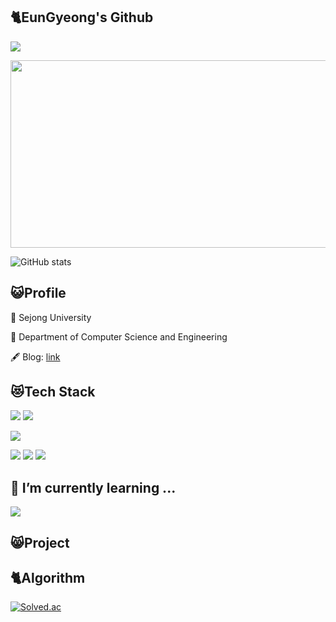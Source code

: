 ## 🐈EunGyeong's Github
<a href="https://hits.seeyoufarm.com"><img src="https://hits.seeyoufarm.com/api/count/incr/badge.svg?url=https%3A%2F%2Fgithub.com%2Fs1lv3rrud&count_bg=%23FF9494&title_bg=%23FFA4A4&icon=github.svg&icon_color=%23FFFFFF&title=hits&edge_flat=false"/></a>

<a href="https://github.com/devxb/gitanimals">
<img
  src="https://render.gitanimals.org/farms/s1lv3rrud"
  width="600"
  height="300"
/>
</a>

![GitHub stats](https://github-readme-stats-mu-sooty-94.vercel.app/api?username=s1lv3rrud&theme=rose&show_icons=true&count_private=true)

## 😺Profile
🏫 Sejong University

📖 Department of Computer Science and Engineering

🖋️ Blog: [link](https://s1lv3rrud.tistory.com/)

## 😻Tech Stack

<img src="https://img.shields.io/badge/csharp-512BD4?style=for-the-badge&logo=csharp&logoColor=white"> <img src="https://img.shields.io/badge/c++-00599C?style=for-the-badge&logo=cplusplus&logoColor=white"> 

<img src="https://img.shields.io/badge/react-61DAFB?style=for-the-badge&logo=react&logoColor=black">

<img src="https://img.shields.io/badge/mysql-4479A1?style=for-the-badge&logo=mysql&logoColor=white"> <img src="https://img.shields.io/badge/arduino-00878F?style=for-the-badge&logo=arduino&logoColor=white"> <img src="https://img.shields.io/badge/github-181717?style=for-the-badge&logo=github&logoColor=white"> 



## 🌱 I’m currently learning ...
<img src="https://img.shields.io/badge/next.js-000000?style=for-the-badge&logo=nextdotjs&logoColor=white">



## 😸Project



## 🐈Algorithm
[![Solved.ac](http://mazassumnida.wtf/api/v2/generate_badge?boj=s1lv3rrud)](https://solved.ac/s1lv3rrud)


<!--
**s1lv3rrud/s1lv3rrud** is a ✨ _special_ ✨ repository because its `README.md` (this file) appears on your GitHub profile.

Here are some ideas to get you started:

- 🔭 I’m currently working on ...
- 🌱 I’m currently learning ...
- 👯 I’m looking to collaborate on ...
- 🤔 I’m looking for help with ...
- 💬 Ask me about ...
- 📫 How to reach me: ...
- 😄 Pronouns: ...
- ⚡ Fun fact: ...
-->
